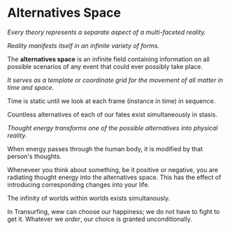 # Alternatives Space

*Every theory represents a separate aspect of a multi-faceted reality.*

*Reality manifests itself in an infinite variety of forms.*

The **alternatives space** is an infinite field containing information on all possible scenarios of any event that could ever possibly take place. 

*It serves as a template or coordinate grid for the movement of all matter in time and space.*

Time is static until we look at each frame (instance in time) in sequence.

Countless alternatives of each of our fates exist simultaneously in stasis. 

*Thought energy transforms one of the possible alternatives into physical reality.*

When energy passes through the human body, it is modified by that person's thoughts.

Wheneveer you think about something, be it positive or negative, you are radiating thought energy into the alternatives space. This has the effect of introducing corresponding changes into your life.

The infinity of worlds within worlds exists simultanously.

In Transurfing, wew can choose our happiness; we do not have to fight to get it. Whatever we *order*, our choice is granted unconditionally. 
